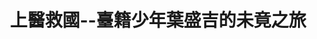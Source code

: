 ---
templateKey: blog-post
title: 上醫救國--臺籍少年葉盛吉的未竟之旅
logline: 臺灣版的《安妮日記》：一段臺籍少年赴日習醫的認同追尋之旅，懷抱上醫救國理想，立志貢獻醫學拯救全人類，詎料遭遇1950臺灣白色恐怖成了槍下亡魂，遺留8本日記與無限遺憾。
featuredimage: /img/ip-01.jpg
cats:
  - 傳記
  - 歷史
  - 懸疑
  - 浪漫愛情
tags:
  - 白色恐怖
  - 二次大戰
  - 東京帝大醫學生
  - 中共地下黨
​author: 葉盛吉
origin: 紀實文學
publisher: 國家人權博物館 
year: 未明
owner: 未明
dev: 未明
property: 國家人權博物館
signature: 作者以1949年「四六事件」為背景寫成的小說，描繪在四六事件後出走至中國、50年後才得以返回台灣的老婦人，她一一探尋其餘當事人，尋訪當年失去音訊的戀人，在尋人的過程中，她不僅重新回憶40年代的青春時光，也重新認識台灣50年代以後的情況。此篇雖為虛構作品，作者實則採集了大量白色恐怖時期的歷史材料，包含口述證言、檔案文件等，可以和實際的歷史案間相互參照。作品內容豐富、材料嚴謹，有發展為長篇戲劇的潛力。
field: 連續劇、舞台劇
spec: 未明
refs: 未明
---